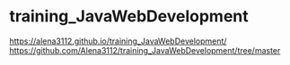 # training_JavaWebDevelopment
https://alena3112.github.io/training_JavaWebDevelopment/
https://github.com/Alena3112/training_JavaWebDevelopment/tree/master

